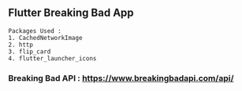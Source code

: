 ## Flutter Breaking Bad App

```
Packages Used :
1. CachedNetworkImage
2. http
3. flip_card
4. flutter_launcher_icons
```

### Breaking Bad API : https://www.breakingbadapi.com/api/
